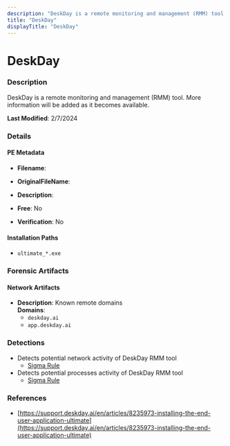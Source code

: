 ```yaml
---
description: "DeskDay is a remote monitoring and management (RMM) tool. More information will be added as it becomes available."
title: "DeskDay"
displayTitle: "DeskDay"
---
```




# DeskDay


### Description

DeskDay is a remote monitoring and management (RMM) tool. More information will be added as it becomes available.



**Last Modified**: 2/7/2024

### Details


#### PE Metadata
- **Filename**: 
- **OriginalFileName**: 
- **Description**: 


- **Free**: No

- **Verification**: No




#### Installation Paths
- `ultimate_*.exe`

### Forensic Artifacts




#### Network Artifacts
- **Description**: Known remote domains
<br/>**Domains**:
    - `deskday.ai`
    - `app.deskday.ai`


### Detections
- Detects potential network activity of DeskDay RMM tool
  - [Sigma Rule](https://github.com/magicsword-io/LOLRMM/blob/main/detections/sigma/deskday_network_sigma.yml)
- Detects potential processes activity of DeskDay RMM tool
  - [Sigma Rule](https://github.com/magicsword-io/LOLRMM/blob/main/detections/sigma/deskday_processes_sigma.yml)

### References
- [https://support.deskday.ai/en/articles/8235973-installing-the-end-user-application-ultimate](https://support.deskday.ai/en/articles/8235973-installing-the-end-user-application-ultimate)


